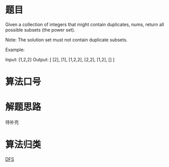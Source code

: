 # 题目
Given a collection of integers that might contain duplicates, nums, return all possible subsets (the power set).

Note: The solution set must not contain duplicate subsets.

Example:

Input: [1,2,2]
Output:
[
  [2],
  [1],
  [1,2,2],
  [2,2],
  [1,2],
  []
]
# 算法口号


# 解题思路
待补充

# 算法归类
<a href="../../../DataStructure.md">DFS</a>
